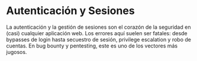 # Autenticación y Sesiones

La autenticación y la gestión de sesiones son el corazón de la seguridad en (casi) cualquier aplicación web. Los errores aquí suelen ser fatales: desde bypasses de login hasta secuestro de sesión, privilege escalation y robo de cuentas. En bug bounty y pentesting, este es uno de los vectores más jugosos.

